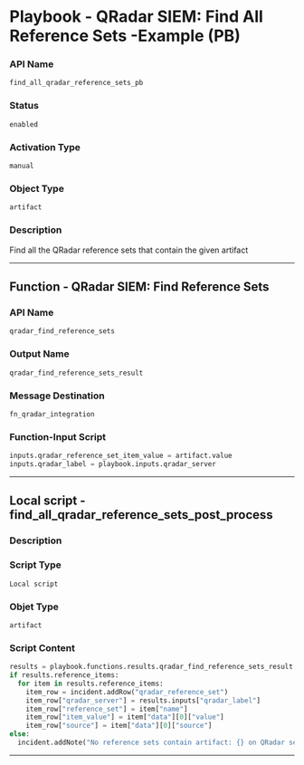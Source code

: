 <!--
    DO NOT MANUALLY EDIT THIS FILE
    THIS FILE IS AUTOMATICALLY GENERATED WITH resilient-sdk codegen
    Generated with resilient-sdk v49.1.51
-->

# Playbook - QRadar SIEM: Find All Reference Sets -Example (PB)

### API Name
`find_all_qradar_reference_sets_pb`

### Status
`enabled`

### Activation Type
`manual`

### Object Type
`artifact`

### Description
Find all the QRadar reference sets that contain the given artifact


---
## Function - QRadar SIEM: Find Reference Sets

### API Name
`qradar_find_reference_sets`

### Output Name
`qradar_find_reference_sets_result`

### Message Destination
`fn_qradar_integration`

### Function-Input Script
```python
inputs.qradar_reference_set_item_value = artifact.value
inputs.qradar_label = playbook.inputs.qradar_server
```

---

## Local script - find_all_qradar_reference_sets_post_process

### Description


### Script Type
`Local script`

### Objet Type
`artifact`

### Script Content
```python
results = playbook.functions.results.qradar_find_reference_sets_result
if results.reference_items:
  for item in results.reference_items:
    item_row = incident.addRow("qradar_reference_set")
    item_row["qradar_server"] = results.inputs["qradar_label"]
    item_row["reference_set"] = item["name"]
    item_row["item_value"] = item["data"][0]["value"]
    item_row["source"] = item["data"][0]["source"]
else:
  incident.addNote("No reference sets contain artifact: {} on QRadar server: {}".format(artifact.value, results.inputs["qradar_label"]))
```

---
